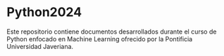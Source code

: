 # Python2024
Este repositorio contiene documentos desarrollados durante el curso de Python enfocado en Machine Learning ofrecido por la Pontificia Universidad Javeriana.
